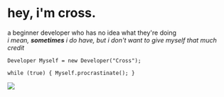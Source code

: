 
# hey, i'm cross.

a beginner developer who has no idea what they're doing  
*i mean, **sometimes** i do have, but i don't want to give myself that much credit*

`Developer Myself = new Developer("Cross");`

`while (true) {
  Myself.procrastinate();
}
`

<p align="left">
  <a href="https://git.io/streak-stats">
    <img src="https://streak-stats.demolab.com?user=eteryi&theme=midnight-purple&date_format=j%2Fn%5B%2FY%5D"/>
  </a>
</p>
